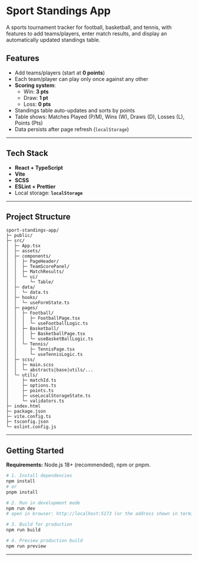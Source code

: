 # Sport Standings App

A sports tournament tracker for football, basketball, and tennis, with features to add teams/players, enter match results, and display an automatically updated standings table.

## Features

-   Add teams/players (start at **0 points**)
-   Each team/player can play only once against any other
-   **Scoring system**:
    -   Win: **3 pts**
    -   Draw: **1 pt**
    -   Loss: **0 pts**
-   Standings table auto-updates and sorts by points
-   Table shows: Matches Played (P/M), Wins (W), Draws (D), Losses (L), Points (Pts)
-   Data persists after page refresh (`localStorage`)

---

## Tech Stack

-   **React + TypeScript**
-   **Vite**
-   **SCSS**
-   **ESLint + Prettier**
-   Local storage: **`localStorage`**

---

## Project Structure

```
sport-standings-app/
├─ public/
├─ src/
│  ├─ App.tsx
│  ├─ assets/
│  ├─ components/
│  │  ├─ PageHeader/
│  │  ├─ TeamScorePanel/
│  │  ├─ MatchResults/
│  │  └─ ui/
│  │     └─ Table/
│  ├─ data/
│  │  └─ data.ts
│  ├─ hooks/
│  │  └─ useFormState.ts
│  ├─ pages/
│  │  ├─ Football/
│  │  │  ├─ FootballPage.tsx
│  │  │  └─ useFootballLogic.ts
│  │  ├─ Basketball/
│  │  │  ├─ BasketballPage.tsx
│  │  │  └─ useBasketBallLogic.ts
│  │  └─ Tennis/
│  │     ├─ TennisPage.tsx
│  │     └─ useTennisLogic.ts
│  ├─ scss/
│  │  ├─ main.scss
│  │  └─ abstracts|base|utils/...
│  └─ utils/
│     ├─ matchId.ts
│     ├─ options.ts
│     ├─ points.ts
│     ├─ useLocalStorageState.ts
│     └─ validators.ts
├─ index.html
├─ package.json
├─ vite.config.ts
├─ tsconfig.json
└─ eslint.config.js
```

---

## Getting Started

**Requirements:** Node.js 18+ (recommended), npm or pnpm.

```bash
# 1. Install dependencies
npm install
# or
pnpm install

# 2. Run in development mode
npm run dev
# open in browser: http://localhost:5173 (or the address shown in terminal)

# 3. Build for production
npm run build

# 4. Preview production build
npm run preview
```

---
